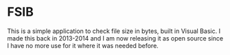 # FSIB
This is a simple application to check file size in bytes, built in Visual Basic. I made this back in 2013-2014 and I am now releasing it as open source since I have no more use for it where it was needed before.